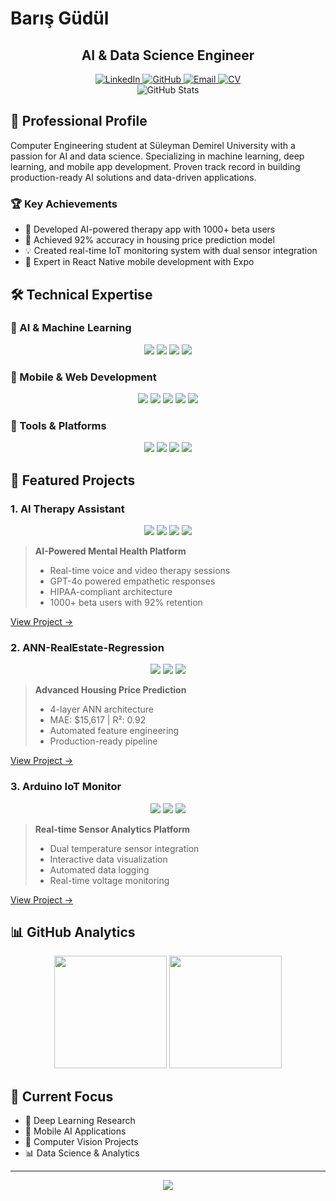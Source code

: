 # Barış Güdül

<div align="center">
  <h2>AI & Data Science Engineer</h2>
  
  <a href="https://www.linkedin.com/in/mehmetbarisgudul">
    <img src="https://img.shields.io/badge/LinkedIn-0077B5?style=for-the-badge&logo=linkedin&logoColor=white" alt="LinkedIn"/>
  </a>
  <a href="https://github.com/barisgudul">
    <img src="https://img.shields.io/badge/GitHub-100000?style=for-the-badge&logo=github&logoColor=white" alt="GitHub"/>
  </a>
  <a href="mailto:mehmetbarisgudul@gmail.com">
    <img src="https://img.shields.io/badge/Email-D14836?style=for-the-badge&logo=gmail&logoColor=white" alt="Email"/>
  </a>
  <a href="./Mehmet_Baris_Gudul.pdf">
    <img src="https://img.shields.io/badge/CV-4285F4?style=for-the-badge&logo=adobe-acrobat-reader&logoColor=white" alt="CV"/>
  </a>
</div>

<div align="center">
  <img src="https://github-readme-stats.vercel.app/api?username=barisgudul&show_icons=true&theme=radical&hide_border=true&include_all_commits=true&count_private=true" alt="GitHub Stats" />
</div>

## 🎯 Professional Profile

Computer Engineering student at Süleyman Demirel University with a passion for AI and data science. Specializing in machine learning, deep learning, and mobile app development. Proven track record in building production-ready AI solutions and data-driven applications.

### 🏆 Key Achievements
- 🚀 Developed AI-powered therapy app with 1000+ beta users
- 🎯 Achieved 92% accuracy in housing price prediction model
- 💡 Created real-time IoT monitoring system with dual sensor integration
- 📱 Expert in React Native mobile development with Expo

## 🛠️ Technical Expertise

### 🤖 AI & Machine Learning
<div align="center">
  <img src="https://img.shields.io/badge/TensorFlow-FF6F00?style=for-the-badge&logo=tensorflow&logoColor=white"/>
  <img src="https://img.shields.io/badge/Keras-D00000?style=for-the-badge&logo=keras&logoColor=white"/>
  <img src="https://img.shields.io/badge/Scikit--learn-F7931E?style=for-the-badge&logo=scikit-learn&logoColor=white"/>
  <img src="https://img.shields.io/badge/Pandas-150458?style=for-the-badge&logo=pandas&logoColor=white"/>
</div>

### 📱 Mobile & Web Development
<div align="center">
  <img src="https://img.shields.io/badge/React_Native-61DAFB?style=for-the-badge&logo=react&logoColor=black"/>
  <img src="https://img.shields.io/badge/Expo-000020?style=for-the-badge&logo=expo&logoColor=white"/>
  <img src="https://img.shields.io/badge/TypeScript-3178C6?style=for-the-badge&logo=typescript&logoColor=white"/>
  <img src="https://img.shields.io/badge/HTML5-E34F26?style=for-the-badge&logo=html5&logoColor=white"/>
  <img src="https://img.shields.io/badge/CSS3-1572B6?style=for-the-badge&logo=css3&logoColor=white"/>
</div>

### 🔧 Tools & Platforms
<div align="center">
  <img src="https://img.shields.io/badge/Python-3776AB?style=for-the-badge&logo=python&logoColor=white"/>
  <img src="https://img.shields.io/badge/SQL-4479A1?style=for-the-badge&logo=mysql&logoColor=white"/>
  <img src="https://img.shields.io/badge/Git-F05032?style=for-the-badge&logo=git&logoColor=white"/>
  <img src="https://img.shields.io/badge/Google_Cloud-4285F4?style=for-the-badge&logo=google-cloud&logoColor=white"/>
</div>

## 🚀 Featured Projects

### 1. AI Therapy Assistant
<div align="center">
  <img src="https://img.shields.io/badge/React_Native-61DAFB?style=flat-square&logo=react&logoColor=black"/>
  <img src="https://img.shields.io/badge/Expo-000020?style=flat-square&logo=expo&logoColor=white"/>
  <img src="https://img.shields.io/badge/GPT4-412991?style=flat-square&logo=openai&logoColor=white"/>
  <img src="https://img.shields.io/badge/Firebase-FFCA28?style=flat-square&logo=firebase&logoColor=black"/>
</div>

> **AI-Powered Mental Health Platform**
> - Real-time voice and video therapy sessions
> - GPT-4o powered empathetic responses
> - HIPAA-compliant architecture
> - 1000+ beta users with 92% retention

[View Project →](https://github.com/barisgudul/therapy.)

### 2. ANN-RealEstate-Regression
<div align="center">
  <img src="https://img.shields.io/badge/TensorFlow-FF6F00?style=flat-square&logo=tensorflow&logoColor=white"/>
  <img src="https://img.shields.io/badge/Keras-D00000?style=flat-square&logo=keras&logoColor=white"/>
  <img src="https://img.shields.io/badge/Pandas-150458?style=flat-square&logo=pandas&logoColor=white"/>
</div>

> **Advanced Housing Price Prediction**
> - 4-layer ANN architecture
> - MAE: $15,617 | R²: 0.92
> - Automated feature engineering
> - Production-ready pipeline

[View Project →](https://github.com/barisgudul/ANN-RealEstate-Regression)

### 3. Arduino IoT Monitor
<div align="center">
  <img src="https://img.shields.io/badge/Python-3776AB?style=flat-square&logo=python&logoColor=white"/>
  <img src="https://img.shields.io/badge/Arduino-00979D?style=flat-square&logo=arduino&logoColor=white"/>
  <img src="https://img.shields.io/badge/Plotly-3F4F75?style=flat-square&logo=plotly&logoColor=white"/>
</div>

> **Real-time Sensor Analytics Platform**
> - Dual temperature sensor integration
> - Interactive data visualization
> - Automated data logging
> - Real-time voltage monitoring

[View Project →](https://github.com/barisgudul/Ardunio_IOT)

## 📊 GitHub Analytics

<div align="center">
  <img height="180em" src="https://github-readme-stats.vercel.app/api?username=barisgudul&show_icons=true&theme=radical&include_all_commits=true&count_private=true"/>
  <img height="180em" src="https://github-readme-stats.vercel.app/api/top-langs/?username=barisgudul&layout=compact&langs_count=8&theme=radical"/>
</div>

## 🌟 Current Focus

- 🔬 Deep Learning Research
- 📱 Mobile AI Applications
- 🤖 Computer Vision Projects
- 📊 Data Science & Analytics

---

<div align="center">
  <img src="https://capsule-render.vercel.app/api?type=waving&color=gradient&height=100&section=footer"/>
</div>
